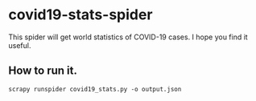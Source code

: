 # covid19-stats-spider

This spider will get world statistics of COVID-19 cases. I hope you find it useful.

## How to run it.
```scrapy runspider covid19_stats.py -o output.json```
